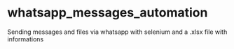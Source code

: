 # whatsapp_messages_automation
Sending messages and files via whatsapp with selenium and a .xlsx file with informations
